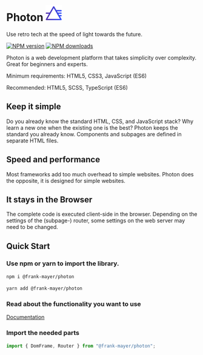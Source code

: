 # Photon <img src="https://raw.githubusercontent.com/Frank-Mayer/photon/main/icon.svg" height="42" />

Use retro tech at the speed of light towards the future.

[![NPM version](https://img.shields.io/npm/v/@frank-mayer/photon.svg)](https://npmjs.org/package/@frank-mayer/photon "View this project on NPM")
[![NPM downloads](https://img.shields.io/npm/dm/@frank-mayer/photon.svg)](https://npmjs.org/package/@frank-mayer/photon "View this project on NPM")

Photon is a web development platform that takes simplicity over complexity. Great for beginners and experts.

Minimum requirements: HTML5, CSS3, JavaScript (ES6)

Recommended: HTML5, SCSS, TypeScript (ES6)

## Keep it simple

Do you already know the standard HTML, CSS, and JavaScript stack? Why learn a new one when the existing one is the best? Photon keeps the standard you already know. Components and subpages are defined in separate HTML files.

## Speed and performance

Most frameworks add too much overhead to simple websites.
Photon does the opposite, it is designed for simple websites.

## It stays in the Browser

The complete code is executed client-side in the browser.
Depending on the settings of the (subpage-) router, some settings on the web server may need to be changed.

## Quick Start

### Use npm or yarn to import the library.

```bash
npm i @frank-mayer/photon
```

```bash
yarn add @frank-mayer/photon
```

### Read about the functionality you want to use

[Documentation](https://github.com/Frank-Mayer/photon/wiki)

### Import the needed parts

```typescript
import { DomFrame, Router } from "@frank-mayer/photon";
```
